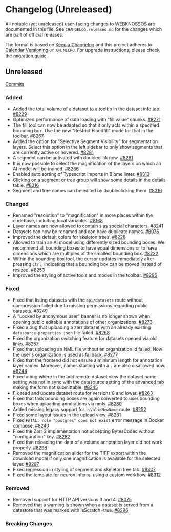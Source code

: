 # Changelog (Unreleased)

All notable (yet unreleased) user-facing changes to WEBKNOSSOS are documented in this file.
See `CHANGELOG.released.md` for the changes which are part of official releases.

The format is based on [Keep a Changelog](http://keepachangelog.com/en/1.0.0/)
and this project adheres to [Calendar Versioning](http://calver.org/) `0Y.0M.MICRO`.
For upgrade instructions, please check the [migration guide](MIGRATIONS.released.md).

## Unreleased
[Commits](https://github.com/scalableminds/webknossos/compare/24.12.0...HEAD)

### Added
- Added the total volume of a dataset to a tooltip in the dataset info tab. [#8229](https://github.com/scalableminds/webknossos/pull/8229)
- Optimized performance of data loading with “fill value“ chunks. [#8271](https://github.com/scalableminds/webknossos/pull/8271)
- The fill tool can now be adapted so that it only acts within a specified bounding box. Use the new "Restrict Floodfill" mode for that in the toolbar. [#8267](https://github.com/scalableminds/webknossos/pull/8267)
- Added the option for "Selective Segment Visibility" for segmentation layers. Select this option in the left sidebar to only show segments that are currently active or hovered.  [#8281](https://github.com/scalableminds/webknossos/pull/8281)
- A segment can be activated with doubleclick now. [#8281](https://github.com/scalableminds/webknossos/pull/8281)
- It is now possible to select the magnification of the layers on which an AI model will be trained. [#8266](https://github.com/scalableminds/webknossos/pull/8266)
- Enabled auto sorting of Typescript imports in Biome linter. [#8313](https://github.com/scalableminds/webknossos/pull/8313)
- Clicking on a segment or tree group will show some details in the details table. [#8316](https://github.com/scalableminds/webknossos/pull/8316)
- Segment and tree names can be edited by doubleclicking them. [#8316](https://github.com/scalableminds/webknossos/pull/8316)

### Changed
- Renamed "resolution" to "magnification" in more places within the codebase, including local variables. [#8168](https://github.com/scalableminds/webknossos/pull/8168)
- Layer names are now allowed to contain `$` as special characters. [#8241](https://github.com/scalableminds/webknossos/pull/8241)
- Datasets can now be renamed and can have duplicate names. [#8075](https://github.com/scalableminds/webknossos/pull/8075)
- Improved the default colors for skeleton trees. [#8228](https://github.com/scalableminds/webknossos/pull/8228)
- Allowed to train an AI model using differently sized bounding boxes. We recommend all bounding boxes to have equal dimensions or to have dimensions which are multiples of the smallest bounding box. [#8222](https://github.com/scalableminds/webknossos/pull/8222)
- Within the bounding box tool, the cursor updates immediately after pressing `ctrl`, indicating that a bounding box can be moved instead of resized. [#8253](https://github.com/scalableminds/webknossos/pull/8253)
- Improved the styling of active tools and modes in the toolbar. [#8295](https://github.com/scalableminds/webknossos/pull/8295)

### Fixed
- Fixed that listing datasets with the `api/datasets` route without compression failed due to missing permissions regarding public datasets. [#8249](https://github.com/scalableminds/webknossos/pull/8249)
- A "Locked by anonymous user" banner is no longer shown when opening public editable annotations of other organizations. [#8273](https://github.com/scalableminds/webknossos/pull/8273)
- Fixed a bug that uploading a zarr dataset with an already existing `datasource-properties.json` file failed. [#8268](https://github.com/scalableminds/webknossos/pull/8268)
- Fixed the organization switching feature for datasets opened via old links. [#8257](https://github.com/scalableminds/webknossos/pull/8257)
- Fixed that uploading an NML file without an organization id failed. Now the user's organization is used as fallback. [#8277](https://github.com/scalableminds/webknossos/pull/8277)
- Fixed that the frontend did not ensure a minimum length for annotation layer names. Moreover, names starting with a `.` are also disallowed now. [#8244](https://github.com/scalableminds/webknossos/pull/8244)
- Fixed a bug where in the add remote dataset view the dataset name setting was not in sync with the datasource setting of the advanced tab making the form not submittable. [#8245](https://github.com/scalableminds/webknossos/pull/8245)
- Fix read and update dataset route for versions 8 and lower. [#8263](https://github.com/scalableminds/webknossos/pull/8263)
- Fixed that task bounding boxes are again converted to user bounding boxes when uploading annotations via nmls. [#8280](https://github.com/scalableminds/webknossos/pull/8280)
- Added missing legacy support for `isValidNewName` route. [#8252](https://github.com/scalableminds/webknossos/pull/8252)
- Fixed some layout issues in the upload view. [#8231](https://github.com/scalableminds/webknossos/pull/8231)
- Fixed `FATAL: role "postgres" does not exist` error message in Docker compose. [#8240](https://github.com/scalableminds/webknossos/pull/8240)
- Fixed the Zarr 3 implementation not accepting BytesCodec without "configuration" key. [#8282](https://github.com/scalableminds/webknossos/pull/8282)
- Fixed that reloading the data of a volume annotation layer did not work properly. [#8298](https://github.com/scalableminds/webknossos/pull/8298)
- Removed the magnification slider for the TIFF export within the download modal if only one magnification is available for the selected layer. [#8297](https://github.com/scalableminds/webknossos/pull/8297)
- Fixed regression in styling of segment and skeleton tree tab. [#8307](https://github.com/scalableminds/webknossos/pull/8307)
- Fixed the template for neuron inferral using a custom workflow. [#8312](https://github.com/scalableminds/webknossos/pull/8312)

### Removed
- Removed support for HTTP API versions 3 and 4. [#8075](https://github.com/scalableminds/webknossos/pull/8075)
- Removed that a warning is shown when a dataset is served from a datastore that was marked with isScratch=true. [#8296](https://github.com/scalableminds/webknossos/pull/8296)

### Breaking Changes
